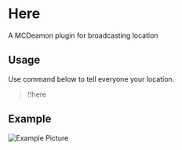# Here
A MCDeamon plugin for broadcasting location

## Usage
Use command below to tell everyone your location.
> !!here

## Example

![Example Picture](https://raw.githubusercontent.com/TISUnion/Here/master/demoimg.png)
